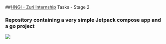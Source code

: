 ##[HNGI - Zuri Internship](https://internship.zuri.team/) Tasks - Stage 2

### Repository containing a very simple Jetpack compose app and a go project

![](https://encrypted-tbn0.gstatic.com/images?q=tbn:ANd9GcQESJVWNUahb0kxDOOUOlI-I7qC3ne0lGXhzcP-9HqDooKF5yHLNsW4-7LaTmymyxh95OA&usqp=CAU)


